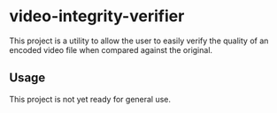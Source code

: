 # video-integrity-verifier

This project is a utility to allow the user to easily verify the quality of an encoded video file when compared against the original.

## Usage

This project is not yet ready for general use.
